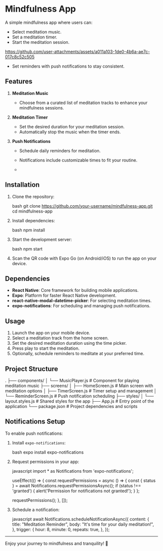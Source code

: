 # Mindfulness App

A simple mindfulness app where users can:

- Select meditation music.
- Set a meditation timer.
- Start the meditation session.

https://github.com/user-attachments/assets/a011a103-1de0-4b6a-ae7c-017c8c52c505


- Set reminders with push notifications to stay consistent.

## Features

1. **Meditation Music**
   - Choose from a curated list of meditation tracks to enhance your mindfulness sessions.

2. **Meditation Timer**
   - Set the desired duration for your meditation session.
   - Automatically stop the music when the timer ends.

3. **Push Notifications**
   - Schedule daily reminders for meditation.
   - Notifications include customizable times to fit your routine.
  
   - 

## Installation

1. Clone the repository:

   bash
   git clone https://github.com/your-username/mindfulness-app.git
   cd mindfulness-app
   

2. Install dependencies:

   bash
   npm install
   

3. Start the development server:

   bash
   npm start
   

4. Scan the QR code with Expo Go (on Android/iOS) to run the app on your device.

## Dependencies

- **React Native**: Core framework for building mobile applications.
- **Expo**: Platform for faster React Native development.
- **react-native-modal-datetime-picker**: For selecting meditation times.
- **expo-notifications**: For scheduling and managing push notifications.

## Usage

1. Launch the app on your mobile device.
2. Select a meditation track from the home screen.
3. Set the desired meditation duration using the time picker.
4. Press play to start the meditation.
5. Optionally, schedule reminders to meditate at your preferred time.

## Project Structure


.
├── components/
│   └── MusicPlayer.js    # Component for playing meditation music
├── screens/
│   ├── HomeScreen.js     # Main screen with meditation options
│   ├── TimerScreen.js    # Timer setup and management
│   └── ReminderScreen.js # Push notification scheduling
├── styles/
│   └── layout.styles.js  # Shared styles for the app
├── App.js                # Entry point of the application
└── package.json          # Project dependencies and scripts


## Notifications Setup

To enable push notifications:

1. Install `expo-notifications`:

   bash
   expo install expo-notifications
   

2. Request permissions in your app:

   javascript
   import * as Notifications from 'expo-notifications';

   useEffect(() => {
     const requestPermissions = async () => {
       const { status } = await Notifications.requestPermissionsAsync();
       if (status !== 'granted') {
         alert('Permission for notifications not granted!');
       }
     };

     requestPermissions();
   }, []);
   

3. Schedule a notification:

   javascript
   await Notifications.scheduleNotificationAsync({
     content: {
       title: "Meditation Reminder",
       body: "It's time for your daily meditation!",
     },
     trigger: {
       hour: 8,
       minute: 0,
       repeats: true,
     },
   });
   


---

Enjoy your journey to mindfulness and tranquility! 🌿
